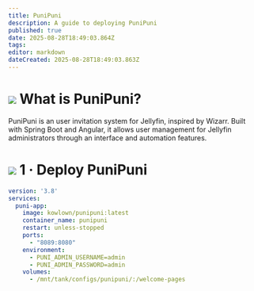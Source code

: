 ```yaml
---
title: PuniPuni
description: A guide to deploying PuniPuni
published: true
date: 2025-08-28T18:49:03.864Z
tags: 
editor: markdown
dateCreated: 2025-08-28T18:49:03.863Z
---
```


# <img src="/.png" class="tab-icon"> What is PuniPuni?
PuniPuni is an user invitation system for Jellyfin, inspired by Wizarr. Built with Spring Boot and Angular, it allows user management for Jellyfin administrators through an interface and automation features.

# <img src="/docker.png" class="tab-icon"> 1 · Deploy PuniPuni
```yaml
version: '3.8'
services:
  puni-app:
    image: kowlown/punipuni:latest
    container_name: punipuni
    restart: unless-stopped
    ports:
      - "8089:8080"
    environment:
      - PUNI_ADMIN_USERNAME=admin
      - PUNI_ADMIN_PASSWORD=admin
    volumes:
      - /mnt/tank/configs/punipuni/:/welcome-pages
